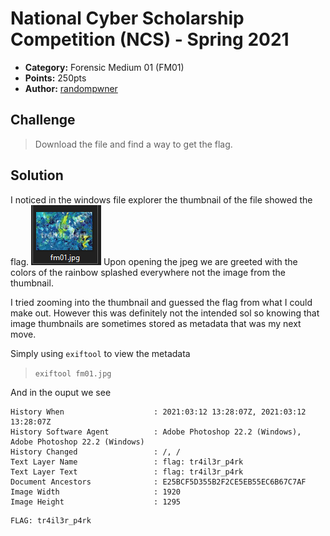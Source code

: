# National Cyber Scholarship Competition (NCS) - Spring 2021

* **Category:** Forensic Medium 01 (FM01)
* **Points:** 250pts
* **Author:** [randompwner](https://github.com/randompwner)

## Challenge

> Download the file and find a way to get the flag.

## Solution
I noticed in the windows file explorer the thumbnail of the file showed the flag.
![](./../assets/fm01.png)
Upon opening the jpeg we are greeted with the colors of the rainbow splashed everywhere not the image from the thumbnail.

I tried zooming into the thumbnail and guessed the flag from what I could make out.
However this was definitely not the intended sol so knowing that image thumbnails are sometimes stored as metadata that was my next move.

Simply using `exiftool` to view the metadata
> `exiftool fm01.jpg`

And in the ouput we see
```
History When                    : 2021:03:12 13:28:07Z, 2021:03:12 13:28:07Z
History Software Agent          : Adobe Photoshop 22.2 (Windows), Adobe Photoshop 22.2 (Windows)
History Changed                 : /, /
Text Layer Name                 : flag: tr4il3r_p4rk
Text Layer Text                 : flag: tr4il3r_p4rk
Document Ancestors              : E25BCF5D355B2F2CE5EB55EC6B67C7AF
Image Width                     : 1920
Image Height                    : 1295

```
```
FLAG: tr4il3r_p4rk
```